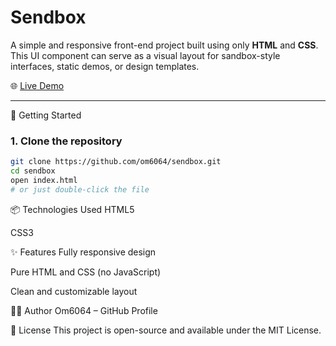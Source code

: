 # Sendbox

A simple and responsive front-end project built using only **HTML** and **CSS**. This UI component can serve as a visual layout for sandbox-style interfaces, static demos, or design templates.

🌐 [Live Demo](https://om6064.github.io/sendbox/)

---

🚀 Getting Started

### 1. Clone the repository

```bash
git clone https://github.com/om6064/sendbox.git
cd sendbox
open index.html
# or just double-click the file
```
📦 Technologies Used
HTML5

CSS3

✨ Features
Fully responsive design

Pure HTML and CSS (no JavaScript)

Clean and customizable layout

🧑‍💻 Author
Om6064 – GitHub Profile

📄 License
This project is open-source and available under the MIT License.


